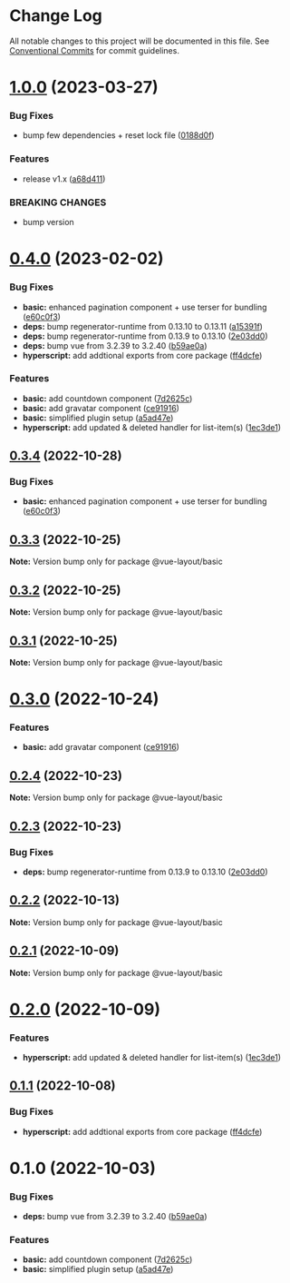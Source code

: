 # Change Log

All notable changes to this project will be documented in this file.
See [Conventional Commits](https://conventionalcommits.org) for commit guidelines.

# [1.0.0](https://github.com/tada5hi/vue-layout/compare/v0.4.0...v1.0.0) (2023-03-27)


### Bug Fixes

* bump few dependencies + reset lock file ([0188d0f](https://github.com/tada5hi/vue-layout/commit/0188d0f9be312512dc878ba3d2dea2e8e5173d3b))


### Features

* release v1.x ([a68d411](https://github.com/tada5hi/vue-layout/commit/a68d41126035d153bfb3208508c0b8eb73b9cacb))


### BREAKING CHANGES

* bump version





# [0.4.0](https://github.com/tada5hi/vue-layout/compare/v0.1.3...v0.4.0) (2023-02-02)


### Bug Fixes

* **basic:** enhanced pagination component + use terser for bundling ([e60c0f3](https://github.com/tada5hi/vue-layout/commit/e60c0f3e79e6259872eb5d36726e965f808555e7))
* **deps:** bump regenerator-runtime from 0.13.10 to 0.13.11 ([a15391f](https://github.com/tada5hi/vue-layout/commit/a15391ffa87680ba05a7557b244651a88ae12708))
* **deps:** bump regenerator-runtime from 0.13.9 to 0.13.10 ([2e03dd0](https://github.com/tada5hi/vue-layout/commit/2e03dd0c5b34a6fbc38c500a21406b92f89f0eb9))
* **deps:** bump vue from 3.2.39 to 3.2.40 ([b59ae0a](https://github.com/tada5hi/vue-layout/commit/b59ae0ae2f9e4366caef983bf2109f2ff0210de6))
* **hyperscript:** add addtional exports from core package ([ff4dcfe](https://github.com/tada5hi/vue-layout/commit/ff4dcfe94eb2bf9c6a5626cd066e4e2368056525))


### Features

* **basic:** add countdown component ([7d2625c](https://github.com/tada5hi/vue-layout/commit/7d2625c5aac9a294f33618fb257a4abebe23dd73))
* **basic:** add gravatar component ([ce91916](https://github.com/tada5hi/vue-layout/commit/ce91916082e41f333d55bfbca1be7c77a1f7ebbb))
* **basic:** simplified plugin setup ([a5ad47e](https://github.com/tada5hi/vue-layout/commit/a5ad47efa85aac4bf59c6130fdbab546cbcd194a))
* **hyperscript:** add updated & deleted handler for list-item(s) ([1ec3de1](https://github.com/tada5hi/vue-layout/commit/1ec3de16ca5799783c21cb0949b3be32ed786db3))





## [0.3.4](https://github.com/tada5hi/vue-layout/compare/@vue-layout/basic@0.3.3...@vue-layout/basic@0.3.4) (2022-10-28)


### Bug Fixes

* **basic:** enhanced pagination component + use terser for bundling ([e60c0f3](https://github.com/tada5hi/vue-layout/commit/e60c0f3e79e6259872eb5d36726e965f808555e7))





## [0.3.3](https://github.com/tada5hi/vue-layout/compare/@vue-layout/basic@0.3.2...@vue-layout/basic@0.3.3) (2022-10-25)

**Note:** Version bump only for package @vue-layout/basic





## [0.3.2](https://github.com/tada5hi/vue-layout/compare/@vue-layout/basic@0.3.1...@vue-layout/basic@0.3.2) (2022-10-25)

**Note:** Version bump only for package @vue-layout/basic





## [0.3.1](https://github.com/tada5hi/vue-layout/compare/@vue-layout/basic@0.3.0...@vue-layout/basic@0.3.1) (2022-10-25)

**Note:** Version bump only for package @vue-layout/basic





# [0.3.0](https://github.com/tada5hi/vue-layout/compare/@vue-layout/basic@0.2.4...@vue-layout/basic@0.3.0) (2022-10-24)


### Features

* **basic:** add gravatar component ([ce91916](https://github.com/tada5hi/vue-layout/commit/ce91916082e41f333d55bfbca1be7c77a1f7ebbb))





## [0.2.4](https://github.com/tada5hi/vue-layout/compare/@vue-layout/basic@0.2.3...@vue-layout/basic@0.2.4) (2022-10-23)

**Note:** Version bump only for package @vue-layout/basic





## [0.2.3](https://github.com/tada5hi/vue-layout/compare/@vue-layout/basic@0.2.2...@vue-layout/basic@0.2.3) (2022-10-23)


### Bug Fixes

* **deps:** bump regenerator-runtime from 0.13.9 to 0.13.10 ([2e03dd0](https://github.com/tada5hi/vue-layout/commit/2e03dd0c5b34a6fbc38c500a21406b92f89f0eb9))





## [0.2.2](https://github.com/tada5hi/vue-layout/compare/@vue-layout/basic@0.2.1...@vue-layout/basic@0.2.2) (2022-10-13)

**Note:** Version bump only for package @vue-layout/basic





## [0.2.1](https://github.com/tada5hi/vue-layout/compare/@vue-layout/basic@0.2.0...@vue-layout/basic@0.2.1) (2022-10-09)

**Note:** Version bump only for package @vue-layout/basic





# [0.2.0](https://github.com/tada5hi/vue-layout/compare/@vue-layout/basic@0.1.1...@vue-layout/basic@0.2.0) (2022-10-09)


### Features

* **hyperscript:** add updated & deleted handler for list-item(s) ([1ec3de1](https://github.com/tada5hi/vue-layout/commit/1ec3de16ca5799783c21cb0949b3be32ed786db3))





## [0.1.1](https://github.com/tada5hi/vue-layout/compare/@vue-layout/basic@0.1.0...@vue-layout/basic@0.1.1) (2022-10-08)


### Bug Fixes

* **hyperscript:** add addtional exports from core package ([ff4dcfe](https://github.com/tada5hi/vue-layout/commit/ff4dcfe94eb2bf9c6a5626cd066e4e2368056525))





# 0.1.0 (2022-10-03)


### Bug Fixes

* **deps:** bump vue from 3.2.39 to 3.2.40 ([b59ae0a](https://github.com/tada5hi/vue-layout/commit/b59ae0ae2f9e4366caef983bf2109f2ff0210de6))


### Features

* **basic:** add countdown component ([7d2625c](https://github.com/tada5hi/vue-layout/commit/7d2625c5aac9a294f33618fb257a4abebe23dd73))
* **basic:** simplified plugin setup ([a5ad47e](https://github.com/tada5hi/vue-layout/commit/a5ad47efa85aac4bf59c6130fdbab546cbcd194a))
